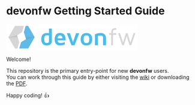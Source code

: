 # devonfw Getting Started Guide

![devonfw logo](theme/images/devonfw-small.png "Welcome, new devonfw user!")

Welcome!

This repository is the primary entry-point for new **devonfw** users.\
You can work through this guide by either visiting the [wiki](https://github.com/devonfw/getting-started/wiki) or downloading the [PDF](https://github.com/devonfw/getting-started/raw/master/devonfw_getting_started.pdf).

Happy coding! :thumbsup:
